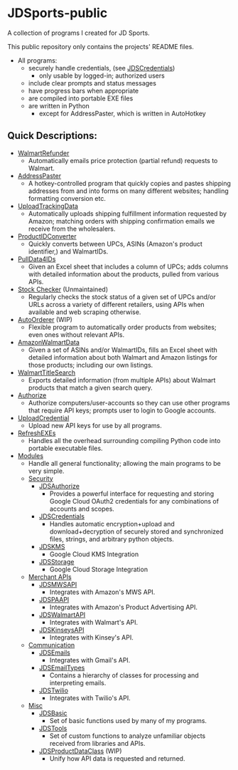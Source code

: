 # JDSports-public

A collection of programs I created for JD Sports.

This public repository only contains the projects' README files.

* All programs:
  * securely handle credentials, (see [JDSCredentials](https://github.com/Patricol/JDSports-public/tree/master/JDSModules#jdscredentials))
    * only usable by logged-in; authorized users
  * include clear prompts and status messages
  * have progress bars when appropriate
  * are compiled into portable EXE files
  * are written in Python
    * except for AddressPaster, which is written in AutoHotkey


## Quick Descriptions:
* [WalmartRefunder](https://github.com/Patricol/JDSports-public/tree/master/WalmartRefunder#walmartrefunder)
  * Automatically emails price protection (partial refund) requests to Walmart.
* [AddressPaster](https://github.com/Patricol/JDSports-public/tree/master/AddressPaster#address-paster)
  * A hotkey-controlled program that quickly copies and pastes shipping addresses from and into forms on many different websites; handling formatting conversion etc.
* [UploadTrackingData](https://github.com/Patricol/JDSports-public/tree/master/UploadTrackingData#uploadtrackingdata)
  * Automatically uploads shipping fulfillment information requested by Amazon; matching orders with shipping confirmation emails we receive from the wholesalers.
* [ProductIDConverter](https://github.com/Patricol/JDSports-public/tree/master/ProductIDConverter#productidconverter)
  * Quickly converts between UPCs, ASINs (Amazon's product identifier,) and WalmartIDs.
* [PullData4IDs](https://github.com/Patricol/JDSports-public/tree/master/PullData4IDs#pulldata4ids)
  * Given an Excel sheet that includes a column of UPCs; adds columns with detailed information about the products, pulled from various APIs.
* [Stock Checker](https://github.com/Patricol/JDSports-public/tree/master/Stock%20Checker#stock-checker) (Unmaintained)
  * Regularly checks the stock status of a given set of UPCs and/or URLs across a variety of different retailers, using APIs when available and web scraping otherwise.
* [AutoOrderer](https://github.com/Patricol/JDSports-public/tree/master/AutoOrderer#autoorderer) (WIP)
  * Flexible program to automatically order products from websites; even ones without relevant APIs.
* [AmazonWalmartData](https://github.com/Patricol/JDSports-public/tree/master/AmazonWalmartData#amazonwalmartdata)
  * Given a set of ASINs and/or WalmartIDs, fills an Excel sheet with detailed information about both Walmart and Amazon listings for those products; including our own listings.
* [WalmartTitleSearch](https://github.com/Patricol/JDSports-public/tree/master/WalmartTitleSearch#walmarttitlesearch)
  * Exports detailed information (from multiple APIs) about Walmart products that match a given search query.
* [Authorize](https://github.com/Patricol/JDSports-public/tree/master/Security#authorize)
  * Authorize computers/user-accounts so they can use other programs that require API keys; prompts user to login to Google accounts.
* [UploadCredential](https://github.com/Patricol/JDSports-public/tree/master/Security#uploadcredential)
  * Upload new API keys for use by all programs.
* [RefreshEXEs](https://github.com/Patricol/JDSports-public/tree/master/RefreshEXEs#refreshexes)
  * Handles all the overhead surrounding compiling Python code into portable executable files.
* [Modules](https://github.com/Patricol/JDSports-public/tree/master/JDSModules#jDSModules)
  * Handle all general functionality; allowing the main programs to be very simple.
  * [Security](https://github.com/Patricol/JDSports-public/tree/master/JDSModules#security)
    * [JDSAuthorize](https://github.com/Patricol/JDSports-public/tree/master/JDSModules#jdsauthorize)
      * Provides a powerful interface for requesting and storing Google Cloud OAuth2 credentials for any combinations of accounts and scopes.
    * [JDSCredentials](https://github.com/Patricol/JDSports-public/tree/master/JDSModules#jdscredentials)
      * Handles automatic encryption+upload and download+decryption of securely stored and synchronized files, strings, and arbitrary python objects.
    * [JDSKMS](https://github.com/Patricol/JDSports-public/tree/master/JDSModules#jdskms)
      * Google Cloud KMS Integration
    * [JDSStorage](https://github.com/Patricol/JDSports-public/tree/master/JDSModules#jdsstorage)
      * Google Cloud Storage Integration
  * [Merchant APIs](https://github.com/Patricol/JDSports-public/tree/master/JDSModules#merchant-apis)
    * [JDSMWSAPI](https://github.com/Patricol/JDSports-public/tree/master/JDSModules#jdsmwsapi)
      * Integrates with Amazon's MWS API.
    * [JDSPAAPI](https://github.com/Patricol/JDSports-public/tree/master/JDSModules#jdspaapi)
      * Integrates with Amazon's Product Advertising API.
    * [JDSWalmartAPI](https://github.com/Patricol/JDSports-public/tree/master/JDSModules#jdswalmartapi)
      * Integrates with Walmart's API.
    * [JDSKinseysAPI](https://github.com/Patricol/JDSports-public/tree/master/JDSModules#jdskinseysapi)
      * Integrates with Kinsey's API.
  * [Communication](https://github.com/Patricol/JDSports-public/tree/master/JDSModules#communication)
    * [JDSEmails](https://github.com/Patricol/JDSports-public/tree/master/JDSModules#jdsemails)
      * Integrates with Gmail's API.
    * [JDSEmailTypes](https://github.com/Patricol/JDSports-public/tree/master/JDSModules#jdsemailtypes)
      * Contains a hierarchy of classes for processing and interpreting emails.
    * [JDSTwilio](https://github.com/Patricol/JDSports-public/tree/master/JDSModules#jdstwilio)
      * Integrates with Twilio's API.
  * [Misc](https://github.com/Patricol/JDSports-public/tree/master/JDSModules#misc)
    * [JDSBasic](https://github.com/Patricol/JDSports-public/tree/master/JDSModules#jdsbasic)
      * Set of basic functions used by many of my programs.
    * [JDSTools](https://github.com/Patricol/JDSports-public/tree/master/JDSModules#jdstools)
      * Set of custom functions to analyze unfamiliar objects received from libraries and APIs.
    * [JDSProductDataClass](https://github.com/Patricol/JDSports-public/tree/master/JDSModules#jdsproductdataclass) (WIP)
      * Unify how API data is requested and returned.
